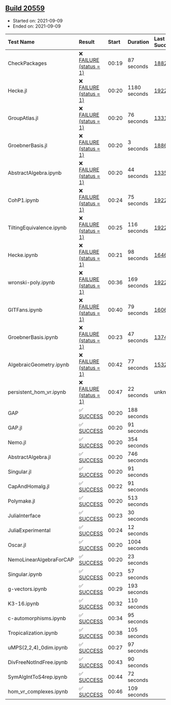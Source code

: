 ## [Build 20559](https://oscarci.mathematik.uni-kl.de/job/oscar/20559/)

* Started on: 2021-09-09
* Ended on: 2021-09-09

| Test Name    | Result | Start | Duration | Last Success | First Failure |
|:-------------|:-------|:------|:---------|:-------------|:--------------|
| CheckPackages | ❌ [FAILURE (status = 1)](https://oscarci.mathematik.uni-kl.de/job/oscar/20559/artifact/logs/build-20559/CheckPackages.log) | 00:19 | 87 seconds | [18822](https://oscarci.mathematik.uni-kl.de/job/oscar/18822/) | [18823](https://oscarci.mathematik.uni-kl.de/job/oscar/18823/) |
| Hecke.jl | ❌ [FAILURE (status = 1)](https://oscarci.mathematik.uni-kl.de/job/oscar/20559/artifact/logs/build-20559/Hecke.jl.log) | 00:20 | 1180 seconds | [19222](https://oscarci.mathematik.uni-kl.de/job/oscar/19222/) | [20152](https://oscarci.mathematik.uni-kl.de/job/oscar/20152/) |
| GroupAtlas.jl | ❌ [FAILURE (status = 1)](https://oscarci.mathematik.uni-kl.de/job/oscar/20559/artifact/logs/build-20559/GroupAtlas.jl.log) | 00:20 | 76 seconds | [13311](https://oscarci.mathematik.uni-kl.de/job/oscar/13311/) | [13312](https://oscarci.mathematik.uni-kl.de/job/oscar/13312/) |
| GroebnerBasis.jl | ❌ [FAILURE (status = 1)](https://oscarci.mathematik.uni-kl.de/job/oscar/20559/artifact/logs/build-20559/GroebnerBasis.jl.log) | 00:20 | 3 seconds | [18864](https://oscarci.mathematik.uni-kl.de/job/oscar/18864/) | [18865](https://oscarci.mathematik.uni-kl.de/job/oscar/18865/) |
| AbstractAlgebra.ipynb | ❌ [FAILURE (status = 1)](https://oscarci.mathematik.uni-kl.de/job/oscar/20559/artifact/logs/build-20559/AbstractAlgebra.ipynb.log) | 00:20 | 44 seconds | [13355](https://oscarci.mathematik.uni-kl.de/job/oscar/13355/) | [13356](https://oscarci.mathematik.uni-kl.de/job/oscar/13356/) |
| CohP1.ipynb | ❌ [FAILURE (status = 1)](https://oscarci.mathematik.uni-kl.de/job/oscar/20559/artifact/logs/build-20559/CohP1.ipynb.log) | 00:24 | 75 seconds | [19222](https://oscarci.mathematik.uni-kl.de/job/oscar/19222/) | [20152](https://oscarci.mathematik.uni-kl.de/job/oscar/20152/) |
| TiltingEquivalence.ipynb | ❌ [FAILURE (status = 1)](https://oscarci.mathematik.uni-kl.de/job/oscar/20559/artifact/logs/build-20559/TiltingEquivalence.ipynb.log) | 00:25 | 116 seconds | [19222](https://oscarci.mathematik.uni-kl.de/job/oscar/19222/) | [20152](https://oscarci.mathematik.uni-kl.de/job/oscar/20152/) |
| Hecke.ipynb | ❌ [FAILURE (status = 1)](https://oscarci.mathematik.uni-kl.de/job/oscar/20559/artifact/logs/build-20559/Hecke.ipynb.log) | 00:21 | 98 seconds | [16463](https://oscarci.mathematik.uni-kl.de/job/oscar/16463/) | [16464](https://oscarci.mathematik.uni-kl.de/job/oscar/16464/) |
| wronski-poly.ipynb | ❌ [FAILURE (status = 1)](https://oscarci.mathematik.uni-kl.de/job/oscar/20559/artifact/logs/build-20559/wronski-poly.ipynb.log) | 00:36 | 169 seconds | [19222](https://oscarci.mathematik.uni-kl.de/job/oscar/19222/) | [20152](https://oscarci.mathematik.uni-kl.de/job/oscar/20152/) |
| GITFans.ipynb | ❌ [FAILURE (status = 1)](https://oscarci.mathematik.uni-kl.de/job/oscar/20559/artifact/logs/build-20559/GITFans.ipynb.log) | 00:40 | 79 seconds | [16068](https://oscarci.mathematik.uni-kl.de/job/oscar/16068/) | [16069](https://oscarci.mathematik.uni-kl.de/job/oscar/16069/) |
| GroebnerBasis.ipynb | ❌ [FAILURE (status = 1)](https://oscarci.mathematik.uni-kl.de/job/oscar/20559/artifact/logs/build-20559/GroebnerBasis.ipynb.log) | 00:23 | 47 seconds | [13748](https://oscarci.mathematik.uni-kl.de/job/oscar/13748/) | [13749](https://oscarci.mathematik.uni-kl.de/job/oscar/13749/) |
| AlgebraicGeometry.ipynb | ❌ [FAILURE (status = 1)](https://oscarci.mathematik.uni-kl.de/job/oscar/20559/artifact/logs/build-20559/AlgebraicGeometry.ipynb.log) | 00:42 | 77 seconds | [15322](https://oscarci.mathematik.uni-kl.de/job/oscar/15322/) | [15323](https://oscarci.mathematik.uni-kl.de/job/oscar/15323/) |
| persistent_hom_vr.ipynb | ❌ [FAILURE (status = 1)](https://oscarci.mathematik.uni-kl.de/job/oscar/20559/artifact/logs/build-20559/persistent_hom_vr.ipynb.log) | 00:47 | 22 seconds | unknown | unknown |
| GAP | ✅ [SUCCESS](https://oscarci.mathematik.uni-kl.de/job/oscar/20559/artifact/logs/build-20559/GAP.log) | 00:20 | 188 seconds |  |  |
| GAP.jl | ✅ [SUCCESS](https://oscarci.mathematik.uni-kl.de/job/oscar/20559/artifact/logs/build-20559/GAP.jl.log) | 00:20 | 91 seconds |  |  |
| Nemo.jl | ✅ [SUCCESS](https://oscarci.mathematik.uni-kl.de/job/oscar/20559/artifact/logs/build-20559/Nemo.jl.log) | 00:20 | 354 seconds |  |  |
| AbstractAlgebra.jl | ✅ [SUCCESS](https://oscarci.mathematik.uni-kl.de/job/oscar/20559/artifact/logs/build-20559/AbstractAlgebra.jl.log) | 00:20 | 746 seconds |  |  |
| Singular.jl | ✅ [SUCCESS](https://oscarci.mathematik.uni-kl.de/job/oscar/20559/artifact/logs/build-20559/Singular.jl.log) | 00:20 | 91 seconds |  |  |
| CapAndHomalg.jl | ✅ [SUCCESS](https://oscarci.mathematik.uni-kl.de/job/oscar/20559/artifact/logs/build-20559/CapAndHomalg.jl.log) | 00:22 | 91 seconds |  |  |
| Polymake.jl | ✅ [SUCCESS](https://oscarci.mathematik.uni-kl.de/job/oscar/20559/artifact/logs/build-20559/Polymake.jl.log) | 00:20 | 513 seconds |  |  |
| JuliaInterface | ✅ [SUCCESS](https://oscarci.mathematik.uni-kl.de/job/oscar/20559/artifact/logs/build-20559/JuliaInterface.log) | 00:23 | 30 seconds |  |  |
| JuliaExperimental | ✅ [SUCCESS](https://oscarci.mathematik.uni-kl.de/job/oscar/20559/artifact/logs/build-20559/JuliaExperimental.log) | 00:24 | 12 seconds |  |  |
| Oscar.jl | ✅ [SUCCESS](https://oscarci.mathematik.uni-kl.de/job/oscar/20559/artifact/logs/build-20559/Oscar.jl.log) | 00:20 | 1004 seconds |  |  |
| NemoLinearAlgebraForCAP | ✅ [SUCCESS](https://oscarci.mathematik.uni-kl.de/job/oscar/20559/artifact/logs/build-20559/NemoLinearAlgebraForCAP.log) | 00:20 | 23 seconds |  |  |
| Singular.ipynb | ✅ [SUCCESS](https://oscarci.mathematik.uni-kl.de/job/oscar/20559/artifact/logs/build-20559/Singular.ipynb.log) | 00:23 | 57 seconds |  |  |
| g-vectors.ipynb | ✅ [SUCCESS](https://oscarci.mathematik.uni-kl.de/job/oscar/20559/artifact/logs/build-20559/g-vectors.ipynb.log) | 00:29 | 193 seconds |  |  |
| K3-16.ipynb | ✅ [SUCCESS](https://oscarci.mathematik.uni-kl.de/job/oscar/20559/artifact/logs/build-20559/K3-16.ipynb.log) | 00:32 | 110 seconds |  |  |
| c-automorphisms.ipynb | ✅ [SUCCESS](https://oscarci.mathematik.uni-kl.de/job/oscar/20559/artifact/logs/build-20559/c-automorphisms.ipynb.log) | 00:34 | 95 seconds |  |  |
| Tropicalization.ipynb | ✅ [SUCCESS](https://oscarci.mathematik.uni-kl.de/job/oscar/20559/artifact/logs/build-20559/Tropicalization.ipynb.log) | 00:38 | 105 seconds |  |  |
| uMPS(2,2,4)_0dim.ipynb | ✅ [SUCCESS](https://oscarci.mathematik.uni-kl.de/job/oscar/20559/artifact/logs/build-20559/uMPS-2-2-4-_0dim.ipynb.log) | 00:27 | 97 seconds |  |  |
| DivFreeNotIndFree.ipynb | ✅ [SUCCESS](https://oscarci.mathematik.uni-kl.de/job/oscar/20559/artifact/logs/build-20559/DivFreeNotIndFree.ipynb.log) | 00:43 | 90 seconds |  |  |
| SymAlgIntToS4rep.ipynb | ✅ [SUCCESS](https://oscarci.mathematik.uni-kl.de/job/oscar/20559/artifact/logs/build-20559/SymAlgIntToS4rep.ipynb.log) | 00:44 | 72 seconds |  |  |
| hom_vr_complexes.ipynb | ✅ [SUCCESS](https://oscarci.mathematik.uni-kl.de/job/oscar/20559/artifact/logs/build-20559/hom_vr_complexes.ipynb.log) | 00:46 | 109 seconds |  |  |

